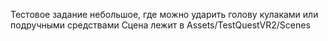 Тестовое задание небольшое, где можно ударить голову кулаками или подручными средствами
Сцена лежит в Assets/TestQuestVR2/Scenes

